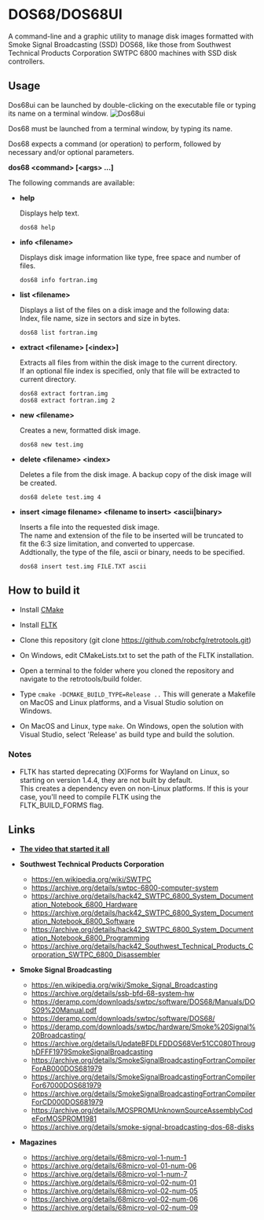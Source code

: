 # DOS68/DOS68UI
A command-line and a graphic utility to manage disk images formatted with Smoke Signal Broadcasting (SSD) DOS68, like those from Southwest Technical Products Corporation SWTPC 6800 machines with SSD disk controllers.

## Usage
Dos68ui can be launched by double-clicking on the executable file or typing its name on a terminal window.
![Dos68ui](/pictures/DOS68UI.png)

Dos68 must be launched from a terminal window, by typing its name.

Dos68 expects a command (or operation) to perform, followed by necessary and/or optional parameters.

**dos68 \<command\> [\<args\> ...]**

The following commands are available:
  
* **help**

  Displays help text.

      dos68 help

* **info \<filename\>**

  Displays disk image information like type, free space and number of files.

      dos68 info fortran.img

* **list \<filename\>**

  Displays a list of the files on a disk image and the following data:\
  Index, file name, size in sectors and size in bytes.

      dos68 list fortran.img

* **extract \<filename\> [\<index\>]**

  Extracts all files from within the disk image to the current directory.\
  If an optional file index is specified, only that file will be extracted to\
  current directory.

      dos68 extract fortran.img
      dos68 extract fortran.img 2

* **new \<filename\>**

  Creates a new, formatted disk image.

      dos68 new test.img

* **delete \<filename\> \<index\>**

  Deletes a file from the disk image.
  A backup copy of the disk image will be created.

      dos68 delete test.img 4

* **insert \<image filename\> \<filename to insert\> \<ascii|binary\>**

  Inserts a file into the requested disk image.\
  The name and extension of the file to be inserted will be truncated to\
  fit the 6:3 size limitation, and converted to uppercase.\
  Addtionally, the type of the file, ascii or binary, needs to be specified.

      dos68 insert test.img FILE.TXT ascii

## How to build it

* Install [CMake](https://cmake.org/)

* Install [FLTK](https://www.fltk.org/)

* Clone this repository (git clone https://github.com/robcfg/retrotools.git)

* On Windows, edit CMakeLists.txt to set the path of the FLTK installation.

* Open a terminal to the folder where you cloned the repository and navigate to the retrotools/build folder.

* Type `cmake -DCMAKE_BUILD_TYPE=Release ..` This will generate a Makefile on MacOS and Linux platforms, and a Visual Studio solution on Windows.

* On MacOS and Linux, type `make`. On Windows, open the solution with Visual Studio, select 'Release' as build type and build the solution.

### Notes

* FLTK has started deprecating (X)Forms for Wayland on Linux, so starting on version 1.4.4, they are not built by default.\
  This creates a dependency even on non-Linux platforms. If this is your case, you'll need to compile FLTK using the\
  FLTK_BUILD_FORMS flag.

## Links    
* **[The video that started it all](https://www.youtube.com/watch?v=ApNEkeAL4fA)**

* **Southwest Technical Products Corporation**
  * https://en.wikipedia.org/wiki/SWTPC
  * https://archive.org/details/swtpc-6800-computer-system
  * https://archive.org/details/hack42_SWTPC_6800_System_Documentation_Notebook_6800_Hardware
  * https://archive.org/details/hack42_SWTPC_6800_System_Documentation_Notebook_6800_Software
  * https://archive.org/details/hack42_SWTPC_6800_System_Documentation_Notebook_6800_Programming
  * https://archive.org/details/hack42_Southwest_Technical_Products_Corporation_SWTPC_6800_Disassembler

* **Smoke Signal Broadcasting**
  * https://en.wikipedia.org/wiki/Smoke_Signal_Broadcasting
  * https://archive.org/details/ssb-bfd-68-system-hw
  * https://deramp.com/downloads/swtpc/software/DOS68/Manuals/DOS09%20Manual.pdf
  * https://deramp.com/downloads/swtpc/software/DOS68/
  * https://deramp.com/downloads/swtpc/hardware/Smoke%20Signal%20Broadcasting/
  * https://archive.org/details/UpdateBFDLFDDOS68Ver51CC080ThroughDFFF1979SmokeSignalBroadcasting
  * https://archive.org/details/SmokeSignalBroadcastingFortranCompilerForAB000DOS681979
  * https://archive.org/details/SmokeSignalBroadcastingFortranCompilerFor67000DOS681979
  * https://archive.org/details/SmokeSignalBroadcastingFortranCompilerForCD000DOS681979
  * https://archive.org/details/MOSPROMUnknownSourceAssemblyCodeForMOSPROM1981
  * https://archive.org/details/smoke-signal-broadcasting-dos-68-disks

* **Magazines**
  * https://archive.org/details/68micro-vol-1-num-1
  * https://archive.org/details/68micro-vol-01-num-06
  * https://archive.org/details/68micro-vol-1-num-7
  * https://archive.org/details/68micro-vol-02-num-01
  * https://archive.org/details/68micro-vol-02-num-05
  * https://archive.org/details/68micro-vol-02-num-06
  * https://archive.org/details/68micro-vol-02-num-09

